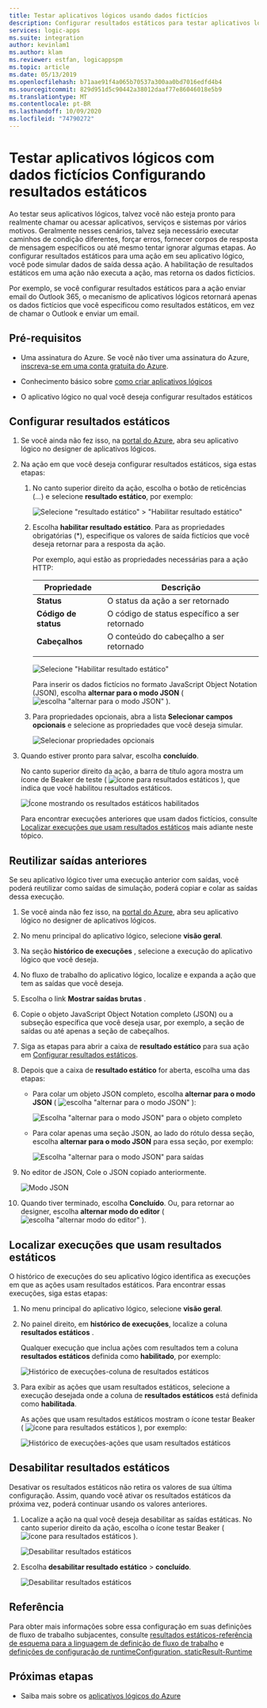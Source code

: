 ```yaml
---
title: Testar aplicativos lógicos usando dados fictícios
description: Configurar resultados estáticos para testar aplicativos lógicos com dados fictícios sem afetar os ambientes de produção
services: logic-apps
ms.suite: integration
author: kevinlam1
ms.author: klam
ms.reviewer: estfan, logicappspm
ms.topic: article
ms.date: 05/13/2019
ms.openlocfilehash: b71aae91f4a065b70537a300aa0bd7016edfd4b4
ms.sourcegitcommit: 829d951d5c90442a38012daaf77e86046018e5b9
ms.translationtype: MT
ms.contentlocale: pt-BR
ms.lasthandoff: 10/09/2020
ms.locfileid: "74790272"
---
```

# <a name="test-logic-apps-with-mock-data-by-setting-up-static-results"></a>Testar aplicativos lógicos com dados fictícios Configurando resultados estáticos

Ao testar seus aplicativos lógicos, talvez você não esteja pronto para realmente chamar ou acessar aplicativos, serviços e sistemas por vários motivos. Geralmente nesses cenários, talvez seja necessário executar caminhos de condição diferentes, forçar erros, fornecer corpos de resposta de mensagem específicos ou até mesmo tentar ignorar algumas etapas. Ao configurar resultados estáticos para uma ação em seu aplicativo lógico, você pode simular dados de saída dessa ação. A habilitação de resultados estáticos em uma ação não executa a ação, mas retorna os dados fictícios.

Por exemplo, se você configurar resultados estáticos para a ação enviar email do Outlook 365, o mecanismo de aplicativos lógicos retornará apenas os dados fictícios que você especificou como resultados estáticos, em vez de chamar o Outlook e enviar um email.

## <a name="prerequisites"></a>Pré-requisitos

* Uma assinatura do Azure. Se você não tiver uma assinatura do Azure, <a href="https://azure.microsoft.com/free/" target="_blank">inscreva-se em uma conta gratuita do Azure</a>.

* Conhecimento básico sobre [como criar aplicativos lógicos](../logic-apps/quickstart-create-first-logic-app-workflow.md)

* O aplicativo lógico no qual você deseja configurar resultados estáticos

<a name="set-up-static-results"></a>

## <a name="set-up-static-results"></a>Configurar resultados estáticos

1. Se você ainda não fez isso, na [portal do Azure](https://portal.azure.com), abra seu aplicativo lógico no designer de aplicativos lógicos.

1. Na ação em que você deseja configurar resultados estáticos, siga estas etapas: 

   1. No canto superior direito da ação, escolha o botão de reticências (*...*) e selecione **resultado estático**, por exemplo:

      ![Selecione "resultado estático" > "Habilitar resultado estático"](./media/test-logic-apps-mock-data-static-results/select-static-result.png)

   1. Escolha **habilitar resultado estático**. Para as propriedades obrigatórias (*), especifique os valores de saída fictícios que você deseja retornar para a resposta da ação.

      Por exemplo, aqui estão as propriedades necessárias para a ação HTTP:

      | Propriedade | Descrição |
      |----------|-------------|
      | **Status** | O status da ação a ser retornado |
      | **Código de status** | O código de status específico a ser retornado |
      | **Cabeçalhos** | O conteúdo do cabeçalho a ser retornado |
      |||

      ![Selecione "Habilitar resultado estático"](./media/test-logic-apps-mock-data-static-results/enable-static-result.png)

      Para inserir os dados fictícios no formato JavaScript Object Notation (JSON), escolha **alternar para o modo JSON** ( ![ escolha "alternar para o modo JSON" ](./media/test-logic-apps-mock-data-static-results/switch-to-json-mode-button.png) ).

   1. Para propriedades opcionais, abra a lista **Selecionar campos opcionais** e selecione as propriedades que você deseja simular.

      ![Selecionar propriedades opcionais](./media/test-logic-apps-mock-data-static-results/optional-properties.png)

1. Quando estiver pronto para salvar, escolha **concluído**.

   No canto superior direito da ação, a barra de título agora mostra um ícone de Beaker de teste ( ![ ícone para resultados estáticos ](./media/test-logic-apps-mock-data-static-results/static-results-test-beaker-icon.png) ), que indica que você habilitou resultados estáticos.

   ![Ícone mostrando os resultados estáticos habilitados](./media/test-logic-apps-mock-data-static-results/static-results-enabled.png)

   Para encontrar execuções anteriores que usam dados fictícios, consulte [Localizar execuções que usam resultados estáticos](#find-runs-mock-data) mais adiante neste tópico.

<a name="reuse-sample-outputs"></a>

## <a name="reuse-previous-outputs"></a>Reutilizar saídas anteriores

Se seu aplicativo lógico tiver uma execução anterior com saídas, você poderá reutilizar como saídas de simulação, poderá copiar e colar as saídas dessa execução.

1. Se você ainda não fez isso, na [portal do Azure](https://portal.azure.com), abra seu aplicativo lógico no designer de aplicativos lógicos.

1. No menu principal do aplicativo lógico, selecione **visão geral**.

1. Na seção **histórico de execuções** , selecione a execução do aplicativo lógico que você deseja.

1. No fluxo de trabalho do aplicativo lógico, localize e expanda a ação que tem as saídas que você deseja.

1. Escolha o link **Mostrar saídas brutas** .

1. Copie o objeto JavaScript Object Notation completo (JSON) ou a subseção específica que você deseja usar, por exemplo, a seção de saídas ou até apenas a seção de cabeçalhos.

1. Siga as etapas para abrir a caixa de **resultado estático** para sua ação em [Configurar resultados estáticos](#set-up-static-results).

1. Depois que a caixa de **resultado estático** for aberta, escolha uma das etapas:

   * Para colar um objeto JSON completo, escolha **alternar para o modo JSON** ( ![ escolha "alternar para o modo JSON" ](./media/test-logic-apps-mock-data-static-results/switch-to-json-mode-button.png) ):

     ![Escolha "alternar para o modo JSON" para o objeto completo](./media/test-logic-apps-mock-data-static-results/switch-to-json-mode-button-complete.png)

   * Para colar apenas uma seção JSON, ao lado do rótulo dessa seção, escolha **alternar para o modo JSON** para essa seção, por exemplo:

     ![Escolha "alternar para o modo JSON" para saídas](./media/test-logic-apps-mock-data-static-results/switch-to-json-mode-button-outputs.png)

1. No editor de JSON, Cole o JSON copiado anteriormente.

   ![Modo JSON](./media/test-logic-apps-mock-data-static-results/json-editing-mode.png)

1. Quando tiver terminado, escolha **Concluído**. Ou, para retornar ao designer, escolha **alternar modo do editor** ( ![ escolha "alternar modo do editor" ](./media/test-logic-apps-mock-data-static-results/switch-editor-mode-button.png) ).

<a name="find-runs-mock-data"></a>

## <a name="find-runs-that-use-static-results"></a>Localizar execuções que usam resultados estáticos

O histórico de execuções do seu aplicativo lógico identifica as execuções em que as ações usam resultados estáticos. Para encontrar essas execuções, siga estas etapas:

1. No menu principal do aplicativo lógico, selecione **visão geral**. 

1. No painel direito, em **histórico de execuções**, localize a coluna **resultados estáticos** . 

   Qualquer execução que inclua ações com resultados tem a coluna **resultados estáticos** definida como **habilitado**, por exemplo:

   ![Histórico de execuções-coluna de resultados estáticos](./media/test-logic-apps-mock-data-static-results/run-history.png)

1. Para exibir as ações que usam resultados estáticos, selecione a execução desejada onde a coluna de **resultados estáticos** está definida como **habilitada**.

   As ações que usam resultados estáticos mostram o ícone testar Beaker ( ![ ícone para resultados estáticos ](./media/test-logic-apps-mock-data-static-results/static-results-test-beaker-icon.png) ), por exemplo:

   ![Histórico de execuções-ações que usam resultados estáticos](./media/test-logic-apps-mock-data-static-results/static-results-enabled-run-details.png)

## <a name="disable-static-results"></a>Desabilitar resultados estáticos

Desativar os resultados estáticos não retira os valores de sua última configuração. Assim, quando você ativar os resultados estáticos da próxima vez, poderá continuar usando os valores anteriores.

1. Localize a ação na qual você deseja desabilitar as saídas estáticas. No canto superior direito da ação, escolha o ícone testar Beaker ( ![ ícone para resultados estáticos ](./media/test-logic-apps-mock-data-static-results/static-results-test-beaker-icon.png) ).

   ![Desabilitar resultados estáticos](./media/test-logic-apps-mock-data-static-results/disable-static-results.png)

1. Escolha **desabilitar resultado estático**  >  **concluído**.

   ![Desabilitar resultados estáticos](./media/test-logic-apps-mock-data-static-results/disable-static-results-button.png)

## <a name="reference"></a>Referência

Para obter mais informações sobre essa configuração em suas definições de fluxo de trabalho subjacentes, consulte [resultados estáticos-referência de esquema para a linguagem de definição de fluxo de trabalho](../logic-apps/logic-apps-workflow-definition-language.md#static-results) e [definições de configuração de runtimeConfiguration. staticResult-Runtime](../logic-apps/logic-apps-workflow-actions-triggers.md#runtime-configuration-settings)

## <a name="next-steps"></a>Próximas etapas

* Saiba mais sobre os [aplicativos lógicos do Azure](../logic-apps/logic-apps-overview.md)